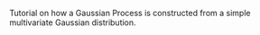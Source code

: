 Tutorial on how a Gaussian Process is constructed from a simple multivariate Gaussian distribution.
